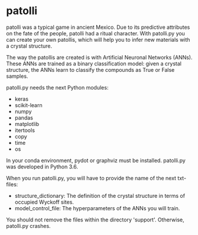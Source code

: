 # patolli

patolli was a typical game in ancient Mexico. 
Due to its predictive attributes on the fate of the people, patolli had a ritual character.
With patolli.py you can create your own patollis, which will help you to infer new materials with a crystal structure.

The way the patollis are created is with Artificial Neuronal Networks (ANNs). These ANNs are trained as a binary classification model: given a crystal structure, the ANNs learn to classify the compounds as True or False samples.

patolli.py needs the next Python modules:
<ul>
  <li>keras</li>
  <li>scikit-learn</li>
  <li>numpy</li>
  <li>pandas</li>
  <li>matplotlib</li>  
  <li>itertools</li>
  <li>copy</li>
  <li>time</li>
  <li>os</li>
</ul>

In your conda environment, pydot or graphviz must be installed. patolli.py was developed in Python 3.6.

When you run patolli.py, you will have to provide the name of the next txt-files:
<ul>
  <li>structure_dictionary: The definition of the crystal structure in terms of occupied Wyckoff sites.</li>
  <li>model_control_file: The hyperparameters of the ANNs you will train.</li>
</ul>

You should not remove the files within the directory 'support'. Otherwise, patolli.py crashes.

